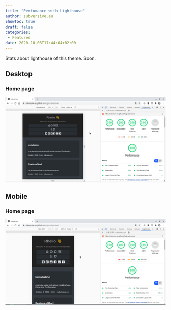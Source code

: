 ```yaml
---
title: "Perfomance with Lighthouse"
author: subversive.eu
ShowToc: true
draft: false
categories:
 - Features
date: 2020-10-03T17:44:04+02:00
---
```


Stats about lighthouse of this theme. Soon.
<!--more-->

## Desktop

### Home page


![](/media/home-page-desktop.png "home page lighthouse")

## Mobile

### Home page

![](/media/home-page-mobile.png "home page lighthouse")
